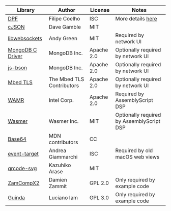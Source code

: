 Library|Author|License|Notes
-------|------|-------|-----
[DPF](http://github.com/DISTRHO/DPF)|Filipe Coelho|ISC|More details [here](https://github.com/DISTRHO/DPF/blob/develop/LICENSING.md)
[cJSON](https://github.com/DaveGamble/cJSON)|Dave Gamble|MIT
[libwebsockets](https://github.com/warmcat/libwebsockets)|Andy Green|MIT|Required by network UI
[MongoDB C Driver](https://github.com/mongodb/mongo-c-driver)|MongoDB Inc.|Apache 2.0|Optionally required by network UI
[js-bson](https://github.com/mongodb/js-bson)|MongoDB Inc.|Apache 2.0|Optionally required by network UI
[Mbed TLS](https://github.com/ARMmbed/mbedtls)|The Mbed TLS Contributors|Apache 2.0|Optionally required by network UI
[WAMR](https://github.com/bytecodealliance/wasm-micro-runtime)|Intel Corp.|Apache 2.0|Required by AssemblyScript DSP
[Wasmer](https://github.com/wasmerio/wasmer)|Wasmer Inc.|MIT|Optionally required by AssemblyScript DSP
[Base64](https://developer.mozilla.org/en-US/docs/Glossary/Base64)|MDN contributors|CC
[event-target](https://github.com/ungap/event-target)|Andrea Giammarchi|ISC|Required by old macOS web views
[qrcode-svg](https://github.com/papnkukn/qrcode-svg)|Kazuhiko Arase|MIT
[ZamCompX2](https://github.com/zamaudio/zam-plugins)|Damien Zammit|GPL 2.0|Only required by example code
[Guinda](https://github.com/lucianoiam/guinda)|Luciano Iam|GPL 3.0|Only required by example code